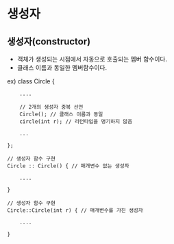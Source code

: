 # 생성자

## 생성자(constructor)

- 객체가 생성되는 시점에서 자동으로 호출되는 멤버 함수이다.
- 클래스 이름과 동일한 멤버함수이다.

ex)
    class Circle {

        ....

        // 2개의 생성자 중복 선언
        Circle(); // 클래스 이름과 동일
        circle(int r); // 리턴타입을 명기하지 않음
        
        ...

    };

    // 생성자 함수 구현
    Circle :: Circle() { // 매개변수 없는 생성자
    
        ....

    }

    // 생성자 함수 구현
    Circle::Circle(int r) { // 매개변수를 가진 생성자
    
        ....

    }
